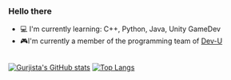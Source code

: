 ### Hello there

- 💻 I'm currently learning: C++, Python, Java, Unity GameDev
- 🎮I'm currently a member of the programming team of [Dev-U](https://dev-unifei.github.io/)

##
[![Gurjista's GitHub stats](https://github-readme-stats.vercel.app/api?username=Gurjista&hide=issues,stars&count_private=true&theme=tokyonight#gh-dark-mode-only)](https://github.com/Gurjista/github-readme-stats) [![Top Langs](https://github-readme-stats.vercel.app/api/top-langs/?username=Gurjista&theme=tokyonight#gh-dark-mode-only)](https://github.com/Gurjista/github-readme-stats)



<!--
**Gurjista/gurjista** is a ✨ _special_ ✨ repository because its `README.md` (this file) appears on your GitHub profile.

Here are some ideas to get you started:

- 🔭 I’m currently working on ...
- 🌱 I’m currently learning ...
- 👯 I’m looking to collaborate on ...
- 🤔 I’m looking for help with ...
- 💬 Ask me about ...
- 📫 How to reach me: ...
- 😄 Pronouns: ...
- ⚡ Fun fact: ...

-->
